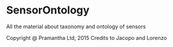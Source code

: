 # SensorOntology
All the material about taxonomy and ontology of sensors

Copyright @ Pramantha Ltd, 2015
Credits to Jacopo and Lorenzo
